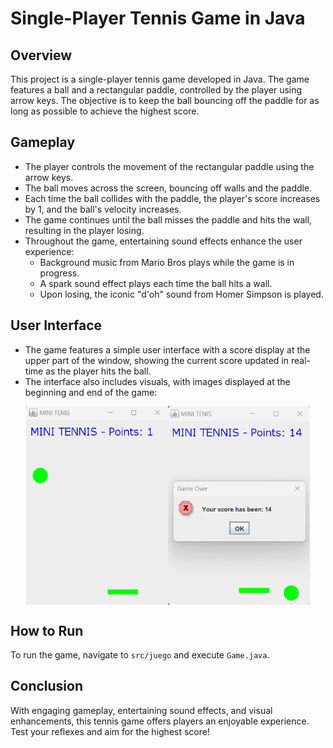 # Single-Player Tennis Game in Java

## Overview
This project is a single-player tennis game developed in Java. The game features a ball and a rectangular paddle, controlled by the player using arrow keys. The objective is to keep the ball bouncing off the paddle for as long as possible to achieve the highest score.

## Gameplay
- The player controls the movement of the rectangular paddle using the arrow keys.
- The ball moves across the screen, bouncing off walls and the paddle.
- Each time the ball collides with the paddle, the player's score increases by 1, and the ball's velocity increases.
- The game continues until the ball misses the paddle and hits the wall, resulting in the player losing.
- Throughout the game, entertaining sound effects enhance the user experience:
    - Background music from Mario Bros plays while the game is in progress.
    - A spark sound effect plays each time the ball hits a wall.
    - Upon losing, the iconic "d'oh" sound from Homer Simpson is played.

## User Interface
- The game features a simple user interface with a score display at the upper part of the window, showing the current score updated in real-time as the player hits the ball.
- The interface also includes visuals, with images displayed at the beginning and end of the game:
<div style="display: flex; justify-content: center;">
    <img src="img/game-start.png" alt="Game Start" style="width: 45%;">
    <img src="img/game-end.png" alt="Game End" style="width: 45%;">
</div> 

## How to Run
To run the game, navigate to ```src/juego``` and execute ```Game.java```.

## Conclusion
With engaging gameplay, entertaining sound effects, and visual enhancements, this tennis game offers players an enjoyable experience. Test your reflexes and aim for the highest score!








